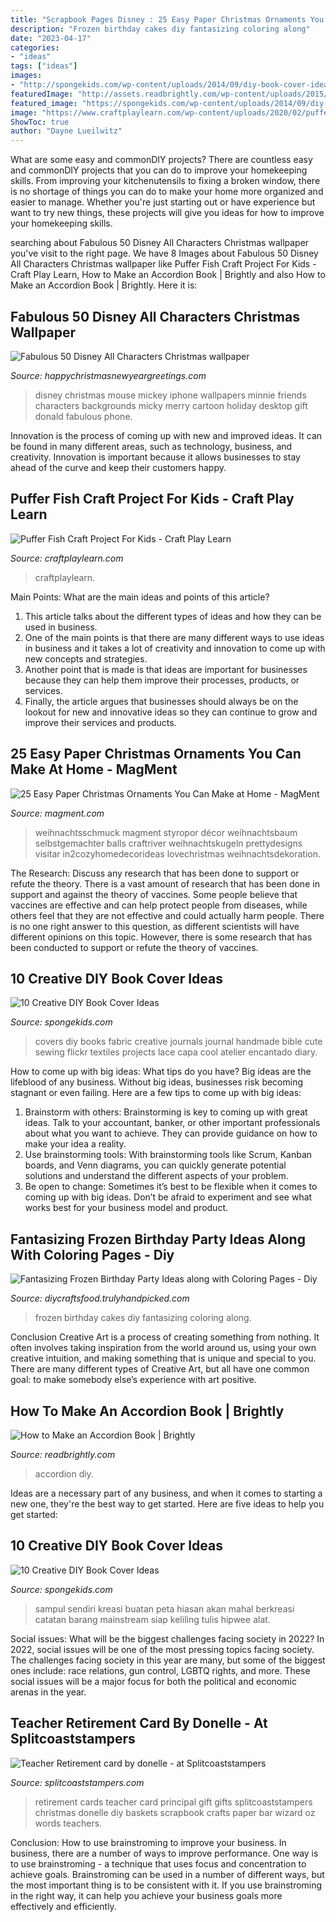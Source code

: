 ```yaml
---
title: "Scrapbook Pages Disney : 25 Easy Paper Christmas Ornaments You Can Make At Home"
description: "Frozen birthday cakes diy fantasizing coloring along"
date: "2023-04-17"
categories:
- "ideas"
tags: ["ideas"]
images:
- "http://spongekids.com/wp-content/uploads/2014/09/diy-book-cover-ideas/8-cute-book-covers-for-girls.jpg"
featuredImage: "http://assets.readbrightly.com/wp-content/uploads/2015/03/Accordion-Feature.jpg"
featured_image: "https://spongekids.com/wp-content/uploads/2014/09/diy-book-cover-ideas/10-map-covers.jpg"
image: "https://www.craftplaylearn.com/wp-content/uploads/2020/02/puffer.jpg"
ShowToc: true
author: "Dayne Lueilwitz"
---
```



What are some easy and commonDIY projects?
There are countless easy and commonDIY projects that you can do to improve your homekeeping skills. From improving your kitchenutensils to fixing a broken window, there is no shortage of things you can do to make your home more organized and easier to manage. Whether you're just starting out or have experience but want to try new things, these projects will give you ideas for how to improve your homekeeping skills.

	

		
searching about Fabulous 50 Disney All Characters Christmas wallpaper you've visit to the right page. We have 8 Images about Fabulous 50 Disney All Characters Christmas wallpaper like Puffer Fish Craft Project For Kids - Craft Play Learn, How to Make an Accordion Book | Brightly and also How to Make an Accordion Book | Brightly. Here it is:
		
    
## Fabulous 50 Disney All Characters Christmas Wallpaper

<img loading=lazy src="http://happychristmasnewyeargreetings.com/wp-content/uploads/2017/12/Christmas-Disney-Wallpaper-GYIbUOG.jpg" onerror="this.onerror=null;this.src='https://tse1.mm.bing.net/th?id=OIP.qNnKWbrPdM0A007RecGH3gHaNJ&amp;pid=15.1';" alt="Fabulous 50 Disney All Characters Christmas wallpaper">

_Source: happychristmasnewyeargreetings.com_

>disney christmas mouse mickey iphone wallpapers minnie friends characters backgrounds micky merry cartoon holiday desktop gift donald fabulous phone. 

	

Innovation is the process of coming up with new and improved ideas. It can be found in many different areas, such as technology, business, and creativity. Innovation is important because it allows businesses to stay ahead of the curve and keep their customers happy.

    
## Puffer Fish Craft Project For Kids - Craft Play Learn

<img loading=lazy src="https://www.craftplaylearn.com/wp-content/uploads/2020/02/puffer.jpg" onerror="this.onerror=null;this.src='https://tse1.mm.bing.net/th?id=OIP.Y2Pw1QwhfjuEZu0kc8hLkwHaLH&amp;pid=15.1';" alt="Puffer Fish Craft Project For Kids - Craft Play Learn">

_Source: craftplaylearn.com_

>craftplaylearn. 

	

Main Points: What are the main ideas and points of this article?
1. This article talks about the different types of ideas and how they can be used in business.
2. One of the main points is that there are many different ways to use ideas in business and it takes a lot of creativity and innovation to come up with new concepts and strategies.
3. Another point that is made is that ideas are important for businesses because they can help them improve their processes, products, or services.
4. Finally, the article argues that businesses should always be on the lookout for new and innovative ideas so they can continue to grow and improve their services and products.

    
## 25 Easy Paper Christmas Ornaments You Can Make At Home - MagMent

<img loading=lazy src="https://www.magment.com/wp-content/uploads/2016/10/DIY-Christmas-Ball-Ornament-Ideas-2016.jpg" onerror="this.onerror=null;this.src='https://tse2.mm.bing.net/th?id=OIP.Ri0hGjSUKZUr4_C0U3lScwHaMQ&amp;pid=15.1';" alt="25 Easy Paper Christmas Ornaments You Can Make at Home - MagMent">

_Source: magment.com_

>weihnachtsschmuck magment styropor décor weihnachtsbaum selbstgemachter balls craftriver weihnachtskugeln prettydesigns visitar in2cozyhomedecorideas lovechristmas weihnachtsdekoration. 

	

The Research: Discuss any research that has been done to support or refute the theory.
There is a vast amount of research that has been done in support and against the theory of vaccines. Some people believe that vaccines are effective and can help protect people from diseases, while others feel that they are not effective and could actually harm people. There is no one right answer to this question, as different scientists will have different opinions on this topic. However, there is some research that has been conducted to support or refute the theory of vaccines.

    
## 10 Creative DIY Book Cover Ideas

<img loading=lazy src="http://spongekids.com/wp-content/uploads/2014/09/diy-book-cover-ideas/8-cute-book-covers-for-girls.jpg" onerror="this.onerror=null;this.src='https://tse1.mm.bing.net/th?id=OIP.bBygi3Keh8mPW5Fc2Dv8rwHaJ4&amp;pid=15.1';" alt="10 Creative DIY Book Cover Ideas">

_Source: spongekids.com_

>covers diy books fabric creative journals journal handmade bible cute sewing flickr textiles projects lace capa cool atelier encantado diary. 

	

How to come up with big ideas: What tips do you have?
Big ideas are the lifeblood of any business. Without big ideas, businesses risk becoming stagnant or even failing. Here are a few tips to come up with big ideas: 
1. Brainstorm with others: Brainstorming is key to coming up with great ideas. Talk to your accountant, banker, or other important professionals about what you want to achieve. They can provide guidance on how to make your idea a reality. 
2. Use brainstorming tools: With brainstorming tools like Scrum, Kanban boards, and Venn diagrams, you can quickly generate potential solutions and understand the different aspects of your problem. 
3. Be open to change: Sometimes it’s best to be flexible when it comes to coming up with big ideas. Don’t be afraid to experiment and see what works best for your business model and product.

    
## Fantasizing Frozen Birthday Party Ideas Along With Coloring Pages - Diy

<img loading=lazy src="http://diycraftsfood.trulyhandpicked.com/wp-content/uploads/2016/05/Frozen-Birthday-cakes-716x1024.jpg" onerror="this.onerror=null;this.src='https://tse1.mm.bing.net/th?id=OIP.t9eOc5_VJ-CJBbiRbLNUQAHaKl&amp;pid=15.1';" alt="Fantasizing Frozen Birthday Party Ideas along with Coloring Pages - Diy">

_Source: diycraftsfood.trulyhandpicked.com_

>frozen birthday cakes diy fantasizing coloring along. 

	

Conclusion
Creative Art is a process of creating something from nothing. It often involves taking inspiration from the world around us, using your own creative intuition, and making something that is unique and special to you. There are many different types of Creative Art, but all have one common goal: to make somebody else’s experience with art positive.

    
## How To Make An Accordion Book | Brightly

<img loading=lazy src="http://assets.readbrightly.com/wp-content/uploads/2015/03/Accordion-Feature.jpg" onerror="this.onerror=null;this.src='https://tse2.mm.bing.net/th?id=OIP.qwSIz1JgmGz6_QJvzu7cxAHaFS&amp;pid=15.1';" alt="How to Make an Accordion Book | Brightly">

_Source: readbrightly.com_

>accordion diy. 

	

Ideas are a necessary part of any business, and when it comes to starting a new one, they're the best way to get started. Here are five ideas to help you get started: 

    
## 10 Creative DIY Book Cover Ideas

<img loading=lazy src="https://spongekids.com/wp-content/uploads/2014/09/diy-book-cover-ideas/10-map-covers.jpg" onerror="this.onerror=null;this.src='https://tse4.mm.bing.net/th?id=OIP.-rTiqnHESYghAtHHIh685QHaGg&amp;pid=15.1';" alt="10 Creative DIY Book Cover Ideas">

_Source: spongekids.com_

>sampul sendiri kreasi buatan peta hiasan akan mahal berkreasi catatan barang mainstream siap keliling tulis hipwee alat. 

	

Social issues: What will be the biggest challenges facing society in 2022?
In 2022, social issues will be one of the most pressing topics facing society. The challenges facing society in this year are many, but some of the biggest ones include: race relations, gun control, LGBTQ rights, and more. These social issues will be a major focus for both the political and economic arenas in the year.

    
## Teacher Retirement Card By Donelle - At Splitcoaststampers

<img loading=lazy src="http://images.splitcoaststampers.com/data/gallery/500/2010/05/17/DSC01742_by_donelle.JPG" onerror="this.onerror=null;this.src='https://tse4.mm.bing.net/th?id=OIP.JpaG1_E0kayF9KeZbGtzAQHaJ4&amp;pid=15.1';" alt="Teacher Retirement card by donelle - at Splitcoaststampers">

_Source: splitcoaststampers.com_

>retirement cards teacher card principal gift gifts splitcoaststampers christmas donelle diy baskets scrapbook crafts paper bar wizard oz words teachers. 

	

Conclusion: How to use brainstroming to improve your business.
In business, there are a number of ways to improve performance. One way is to use brainstroming - a technique that uses focus and concentration to achieve goals. Brainstroming can be used in a number of different ways, but the most important thing is to be consistent with it. If you use brainstroming in the right way, it can help you achieve your business goals more effectively and efficiently.


